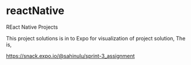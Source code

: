 # reactNative
REact Native Projects

This project solutions is in to Expo for visualization of project solution, The is,

https://snack.expo.io/@sahinulu/sprint-3_assignment
